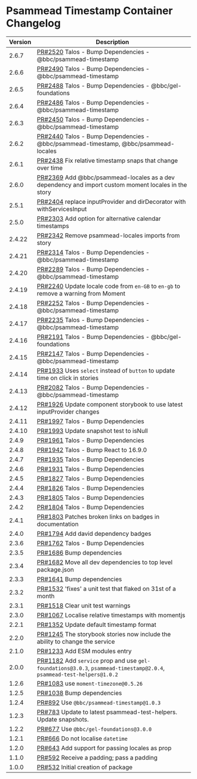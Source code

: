 # Psammead Timestamp Container Changelog

<!-- prettier-ignore -->
| Version | Description |
|---------|-------------|
| 2.6.7 | [PR#2520](https://github.com/bbc/psammead/pull/2520) Talos - Bump Dependencies - @bbc/psammead-timestamp |
| 2.6.6 | [PR#2490](https://github.com/bbc/psammead/pull/2490) Talos - Bump Dependencies - @bbc/psammead-timestamp |
| 2.6.5 | [PR#2488](https://github.com/bbc/psammead/pull/2488) Talos - Bump Dependencies - @bbc/gel-foundations |
| 2.6.4 | [PR#2486](https://github.com/bbc/psammead/pull/2486) Talos - Bump Dependencies - @bbc/psammead-timestamp |
| 2.6.3 | [PR#2450](https://github.com/bbc/psammead/pull/2450) Talos - Bump Dependencies - @bbc/psammead-timestamp |
| 2.6.2 | [PR#2440](https://github.com/bbc/psammead/pull/2440) Talos - Bump Dependencies - @bbc/psammead-timestamp, @bbc/psammead-locales |
| 2.6.1 | [PR#2438](https://github.com/bbc/psammead/pull/2438) Fix relative timestamp snaps that change over time |
| 2.6.0 | [PR#2369](https://github.com/bbc/psammead/pull/2369) Add @bbc/psammead-locales as a dev dependency and import custom moment locales in the story |
| 2.5.1 | [PR#2404](https://github.com/bbc/psammead/pull/2404) replace inputProvider and dirDecorator with withServicesInput |
| 2.5.0 | [PR#2303](https://github.com/bbc/psammead/pull/2303) Add option for alternative calendar timestamps |
| 2.4.22 | [PR#2342](https://github.com/bbc/psammead/pull/2342) Remove psammead-locales imports from story |
| 2.4.21 | [PR#2314](https://github.com/bbc/psammead/pull/2314) Talos - Bump Dependencies - @bbc/psammead-timestamp |
| 2.4.20 | [PR#2289](https://github.com/bbc/psammead/pull/2289) Talos - Bump Dependencies - @bbc/psammead-timestamp |
| 2.4.19 | [PR#2240](https://github.com/bbc/psammead/pull/2240) Update locale code from `en-GB` to `en-gb` to remove a warning from Moment |
| 2.4.18 | [PR#2252](https://github.com/bbc/psammead/pull/2252) Talos - Bump Dependencies - @bbc/psammead-timestamp |
| 2.4.17 | [PR#2235](https://github.com/bbc/psammead/pull/2235) Talos - Bump Dependencies - @bbc/psammead-timestamp |
| 2.4.16 | [PR#2191](https://github.com/bbc/psammead/pull/2191) Talos - Bump Dependencies - @bbc/gel-foundations |
| 2.4.15 | [PR#2147](https://github.com/bbc/psammead/pull/2147) Talos - Bump Dependencies - @bbc/psammead-timestamp |
| 2.4.14 | [PR#1933](https://github.com/bbc/psammead/pull/1933) Uses `select` instead of `button` to update time on click in stories |
| 2.4.13 | [PR#2082](https://github.com/bbc/psammead/pull/2082) Talos - Bump Dependencies - @bbc/psammead-timestamp |
| 2.4.12 | [PR#1926](https://github.com/bbc/psammead/pull/1926) Update component storybook to use latest inputProvider changes |
| 2.4.11 | [PR#1997](https://github.com/bbc/psammead/pull/1997) Talos - Bump Dependencies |
| 2.4.10 | [PR#1993](https://github.com/bbc/psammead/pull/1993) Update snapshot test to isNull |
| 2.4.9 | [PR#1961](https://github.com/bbc/psammead/pull/1961) Talos - Bump Dependencies |
| 2.4.8 | [PR#1942](https://github.com/bbc/psammead/pull/1942) Talos - Bump React to 16.9.0 |
| 2.4.7 | [PR#1935](https://github.com/bbc/psammead/pull/1935) Talos - Bump Dependencies |
| 2.4.6 | [PR#1931](https://github.com/bbc/psammead/pull/1931) Talos - Bump Dependencies |
| 2.4.5 | [PR#1827](https://github.com/bbc/psammead/pull/1827) Talos - Bump Dependencies |
| 2.4.4 | [PR#1826](https://github.com/bbc/psammead/pull/1826) Talos - Bump Dependencies |
| 2.4.3 | [PR#1805](https://github.com/bbc/psammead/pull/1805) Talos - Bump Dependencies |
| 2.4.2 | [PR#1804](https://github.com/bbc/psammead/pull/1804) Talos - Bump Dependencies |
| 2.4.1 | [PR#1803](https://github.com/bbc/psammead/pull/1803/) Patches broken links on badges in documentation |
| 2.4.0 | [PR#1794](https://github.com/bbc/psammead/pull/1794) Add david dependency badges |
| 2.3.6 | [PR#1762](https://github.com/bbc/psammead/pull/1762) Talos - Bump Dependencies |
| 2.3.5 | [PR#1686](https://github.com/bbc/psammead/pull/1686) Bump dependencies |
| 2.3.4 | [PR#1682](https://github.com/bbc/psammead/pull/1682) Move all dev dependencies to top level package.json |
| 2.3.3 | [PR#1641](https://github.com/bbc/psammead/pull/1641) Bump dependencies |
| 2.3.2 | [PR#1532](https://github.com/bbc/psammead/pull/1532) 'fixes' a unit test that flaked on 31st of a month |
| 2.3.1 | [PR#1518](https://github.com/bbc/psammead/pull/1518) Clear unit test warnings |
| 2.3.0 | [PR#1067](https://github.com/bbc/psammead/pull/1067) Localise relative timestamps with momentjs |
| 2.2.1 | [PR#1352](https://github.com/bbc/psammead/pull/1352) Update default timestamp format |
| 2.2.0   | [PR#1245](https://github.com/bbc/psammead/pull/1245) The storybook stories now include the ability to change the service |
| 2.1.0 | [PR#1233](https://github.com/bbc/psammead/pull/1233) Add ESM modules entry |
| 2.0.0   | [PR#1182](https://github.com/bbc/psammead/pull/1182) Add `service` prop and use `gel-foundations@3.0.3`, `psammead-timestamp@2.0.4`, `psammead-test-helpers@1.0.2` |
| 1.2.6   | [PR#1083](https://github.com/bbc/psammead/pull/1083) use `moment-timezone@0.5.26` |
| 1.2.5   | [PR#1038](https://github.com/bbc/psammead/pull/1038) Bump dependencies |
| 1.2.4 | [PR#892](https://github.com/bbc/psammead/pull/892) Use `@bbc/psammead-timestamp@1.0.3` |
| 1.2.3 | [PR#783](https://github.com/bbc/psammead/pull/783) Update to latest psammead-test-helpers. Update snapshots. |
| 1.2.2 | [PR#677](https://github.com/bbc/psammead/pull/677) Use `@bbc/gel-foundations@3.0.0` |
| 1.2.1 | [PR#666](https://github.com/bbc/psammead/pull/666) Do not localise `datetime` |
| 1.2.0 | [PR#643](https://github.com/bbc/psammead/pull/643) Add support for passing locales as prop |
| 1.1.0 | [PR#592](https://github.com/bbc/psammead/pull/592) Receive a padding; pass a padding |
| 1.0.0 | [PR#532](https://github.com/bbc/psammead/pull/532) Initial creation of package |
